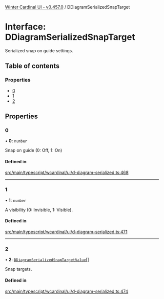 [Winter Cardinal UI - v0.457.0](../index.md) / DDiagramSerializedSnapTarget

# Interface: DDiagramSerializedSnapTarget

Serialized snap on guide settings.

## Table of contents

### Properties

- [0](DDiagramSerializedSnapTarget.md#0)
- [1](DDiagramSerializedSnapTarget.md#1)
- [2](DDiagramSerializedSnapTarget.md#2)

## Properties

### 0

• **0**: `number`

Snap on guide (0: Off, 1: On)

#### Defined in

[src/main/typescript/wcardinal/ui/d-diagram-serialized.ts:468](https://github.com/winter-cardinal/winter-cardinal-ui/blob/v0.457.0/src/main/typescript/wcardinal/ui/d-diagram-serialized.ts#L468)

___

### 1

• **1**: `number`

A visibility (0: Invisible, 1: Visible).

#### Defined in

[src/main/typescript/wcardinal/ui/d-diagram-serialized.ts:471](https://github.com/winter-cardinal/winter-cardinal-ui/blob/v0.457.0/src/main/typescript/wcardinal/ui/d-diagram-serialized.ts#L471)

___

### 2

• **2**: [`DDiagramSerializedSnapTargetValue`](DDiagramSerializedSnapTargetValue.md)[]

Snap targets.

#### Defined in

[src/main/typescript/wcardinal/ui/d-diagram-serialized.ts:474](https://github.com/winter-cardinal/winter-cardinal-ui/blob/v0.457.0/src/main/typescript/wcardinal/ui/d-diagram-serialized.ts#L474)
